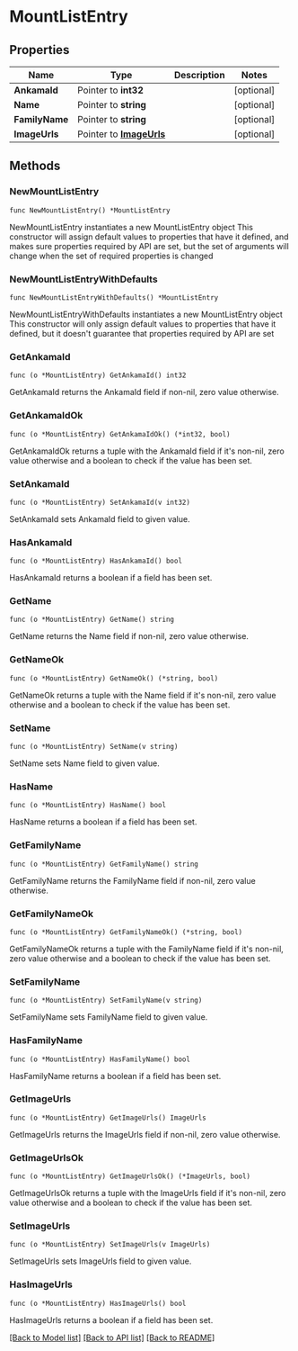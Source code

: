 # MountListEntry

## Properties

Name | Type | Description | Notes
------------ | ------------- | ------------- | -------------
**AnkamaId** | Pointer to **int32** |  | [optional] 
**Name** | Pointer to **string** |  | [optional] 
**FamilyName** | Pointer to **string** |  | [optional] 
**ImageUrls** | Pointer to [**ImageUrls**](ImageUrls.md) |  | [optional] 

## Methods

### NewMountListEntry

`func NewMountListEntry() *MountListEntry`

NewMountListEntry instantiates a new MountListEntry object
This constructor will assign default values to properties that have it defined,
and makes sure properties required by API are set, but the set of arguments
will change when the set of required properties is changed

### NewMountListEntryWithDefaults

`func NewMountListEntryWithDefaults() *MountListEntry`

NewMountListEntryWithDefaults instantiates a new MountListEntry object
This constructor will only assign default values to properties that have it defined,
but it doesn't guarantee that properties required by API are set

### GetAnkamaId

`func (o *MountListEntry) GetAnkamaId() int32`

GetAnkamaId returns the AnkamaId field if non-nil, zero value otherwise.

### GetAnkamaIdOk

`func (o *MountListEntry) GetAnkamaIdOk() (*int32, bool)`

GetAnkamaIdOk returns a tuple with the AnkamaId field if it's non-nil, zero value otherwise
and a boolean to check if the value has been set.

### SetAnkamaId

`func (o *MountListEntry) SetAnkamaId(v int32)`

SetAnkamaId sets AnkamaId field to given value.

### HasAnkamaId

`func (o *MountListEntry) HasAnkamaId() bool`

HasAnkamaId returns a boolean if a field has been set.

### GetName

`func (o *MountListEntry) GetName() string`

GetName returns the Name field if non-nil, zero value otherwise.

### GetNameOk

`func (o *MountListEntry) GetNameOk() (*string, bool)`

GetNameOk returns a tuple with the Name field if it's non-nil, zero value otherwise
and a boolean to check if the value has been set.

### SetName

`func (o *MountListEntry) SetName(v string)`

SetName sets Name field to given value.

### HasName

`func (o *MountListEntry) HasName() bool`

HasName returns a boolean if a field has been set.

### GetFamilyName

`func (o *MountListEntry) GetFamilyName() string`

GetFamilyName returns the FamilyName field if non-nil, zero value otherwise.

### GetFamilyNameOk

`func (o *MountListEntry) GetFamilyNameOk() (*string, bool)`

GetFamilyNameOk returns a tuple with the FamilyName field if it's non-nil, zero value otherwise
and a boolean to check if the value has been set.

### SetFamilyName

`func (o *MountListEntry) SetFamilyName(v string)`

SetFamilyName sets FamilyName field to given value.

### HasFamilyName

`func (o *MountListEntry) HasFamilyName() bool`

HasFamilyName returns a boolean if a field has been set.

### GetImageUrls

`func (o *MountListEntry) GetImageUrls() ImageUrls`

GetImageUrls returns the ImageUrls field if non-nil, zero value otherwise.

### GetImageUrlsOk

`func (o *MountListEntry) GetImageUrlsOk() (*ImageUrls, bool)`

GetImageUrlsOk returns a tuple with the ImageUrls field if it's non-nil, zero value otherwise
and a boolean to check if the value has been set.

### SetImageUrls

`func (o *MountListEntry) SetImageUrls(v ImageUrls)`

SetImageUrls sets ImageUrls field to given value.

### HasImageUrls

`func (o *MountListEntry) HasImageUrls() bool`

HasImageUrls returns a boolean if a field has been set.


[[Back to Model list]](../README.md#documentation-for-models) [[Back to API list]](../README.md#documentation-for-api-endpoints) [[Back to README]](../README.md)



